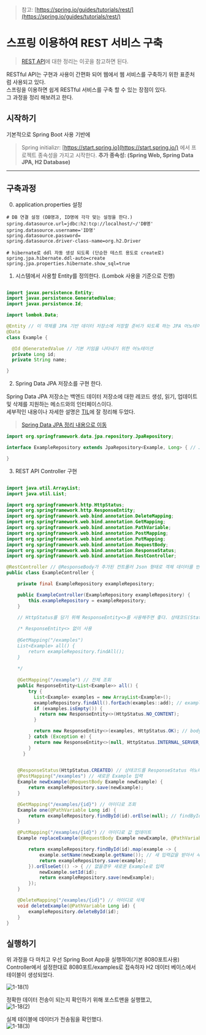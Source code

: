 >참고: [https://spring.io/guides/tutorials/rest/](https://spring.io/guides/tutorials/rest/) 

# 스프링 이용하여 REST 서비스 구축

>[REST API](../etc/restApi.md)에 대한 정리는 이곳을 참고하면 된다. 

RESTful API는 구현과 사용이 간편화 되어 웹에서 웹 서비스를 구축하기 위한 표준처럼 사용되고 있다. <br>
스프링을 이용하면 쉽게 RESTful 서비스를 구축 할 수 있는 장점이 있다. <br>
그 과정을 정리 해보려고 한다.

## 시작하기

기본적으로 Spring Boot 사용 기반에 
>Spring initializr: [https://start.spring.io](https://start.spring.io/)
에서 프로젝트 종속성을 가지고 시작한다. **추가 종속성: (Spring Web, Spring Data JPA, H2 Database)**

-----

## 구축과정

0. application.properties 설정
```
# DB 연결 설정 (DB명과, ID명에 각각 맞는 설정을 한다.)
spring.datasource.url=jdbc:h2:tcp://localhost/~/'DB명'
spring.datasource.username='ID명'
spring.datasource.password=
spring.datasource.driver-class-name=org.h2.Driver

# hibernate로 ddl 자동 생성 되도록 (단순한 테스트 용도로 create로) 
spring.jpa.hibernate.ddl-auto=create 
spring.jpa.properties.hibernate.show_sql=true

```

1. 시스템에서 사용할 Entity를 정의한다. (Lombok 사용을 기준으로 진행)

```java

import javax.persistence.Entity;
import javax.persistence.GeneratedValue;
import javax.persistence.Id;

import lombok.Data;

@Entity // 이 객체를 JPA 기반 데이터 저장소에 저장할 준비가 되도록 하는 JPA 어노테이션
@Data
class Example {

  @Id @GeneratedValue // 기본 키임을 나타내기 위한 어노테이션
  private Long id;
  private String name;

}

```

2. Spring Data JPA 저장소를 구현 한다. 

Spring Data JPA 저장소는 백엔드 데이터 저장소에 대한 레코드 생성, 읽기, 업데이트 및 삭제를 지원하는 메소드와의 인터페이스이다. <br>
세부적인 내용이나 자세한 설명은 [TIL](https://github.com/hyungoo7703/TIL)에 잘 정리해 두었다.
>[Spring Data JPA 정리 내용으로 이동](../spring/springData/springDataJPA.md) 

```java
import org.springframework.data.jpa.repository.JpaRepository;

interface ExampleRepository extends JpaRepository<Example, Long> { // JpaRepository 상속 <도메인 유형, ID 유형>

}

```

3. REST API Controller 구현

```java

import java.util.ArrayList;
import java.util.List;

import org.springframework.http.HttpStatus;
import org.springframework.http.ResponseEntity;
import org.springframework.web.bind.annotation.DeleteMapping;
import org.springframework.web.bind.annotation.GetMapping;
import org.springframework.web.bind.annotation.PathVariable;
import org.springframework.web.bind.annotation.PostMapping;
import org.springframework.web.bind.annotation.PutMapping;
import org.springframework.web.bind.annotation.RequestBody;
import org.springframework.web.bind.annotation.ResponseStatus;
import org.springframework.web.bind.annotation.RestController;

@RestController // @ResponseBody가 추가된 컨트롤러 Json 형태로 객체 데이터를 반환하기 위해 사용
public class ExampleController {

	private final ExampleRepository exampleRepository;

	public ExampleController(ExampleRepository exampleRepository) {
		this.exampleRepository = exampleRepository;
	}

	// HttpStatus를 담기 위해 ResponseEntity<>를 사용해주면 좋다. 상태코드(Status), HttpHeader, HttpBody를 인자로 담을 수 있다.
	
	/* ResponseEntity<> 없이 사용
	 
    @GetMapping("/examples") 
	List<Example> all() { 
	  	return exampleRepository.findAll(); 
	}
	  
	*/
	
	@GetMapping("/example") // 전체 조회
	public ResponseEntity<List<Example>> all() {
	    try {
	      List<Example> examples = new ArrayList<Example>();
	      exampleRepository.findAll().forEach(examples::add); // examples에 담아 List 생성 -> 검색에 따른 로직 분리에 용이
	      if (examples.isEmpty()) {
	        return new ResponseEntity<>(HttpStatus.NO_CONTENT); 
	      }

	      return new ResponseEntity<>(examples, HttpStatus.OK); // body에 examples를 담고 상태코드 200 전송
	    } catch (Exception e) {
	      return new ResponseEntity<>(null, HttpStatus.INTERNAL_SERVER_ERROR);
	    }
	  }
	

	@ResponseStatus(HttpStatus.CREATED) // 상태코드를 ResponseStatus 어노테이션을 이용하여 전송하는 것도 가능하다.
	@PostMapping("/examples") // 새로운 Example 입력
	Example newExample(@RequestBody Example newExample) {
		return exampleRepository.save(newExample);
	}

	@GetMapping("/examples/{id}") // 아이디로 조회
	Example one(@PathVariable Long id) { 
		return exampleRepository.findById(id).orElse(null); // findById가 Optional값을 반환하기 때문에 없을경우 null 반환
	}

	@PutMapping("/examples/{id}") // 아이디로 값 업데이트
	Example replaceExample(@RequestBody Example newExample, @PathVariable Long id) {

		return exampleRepository.findById(id).map(example -> {
			example.setName(newExample.getName()); // 새 입력값을 받아서 새로 set
			return exampleRepository.save(example);
		}).orElseGet(() -> { // 없을경우 새로운 Example로 입력
			newExample.setId(id);
			return exampleRepository.save(newExample);
		});
	}

	@DeleteMapping("/examples/{id}") // 아이디로 삭제
	void deleteExample(@PathVariable Long id) {
		exampleRepository.deleteById(id);
	}
}

```

## 실행하기

위 과정을 다 마치고 우선 Spring Boot App을 실행하여(기본 8080포트사용) <br>
Controller에서 설정한대로 8080포트/examples로 접속하자 H2 데이터 베이스에서 테이블이 생성되었다.

![1-18(1)](https://user-images.githubusercontent.com/93297109/149893006-70acd281-83a6-4664-b726-0d47902c3d58.png)

정확한 데이터 전송이 되는지 확인하기 위해 포스트맨을 실행했고, <br>
![1-18(2)](https://user-images.githubusercontent.com/93297109/149893366-b307d301-e38e-4706-b336-ecb7eb26f87f.png)

실제 테이블에 데이터가 전송됨을 확인했다. <br>
![1-18(3)](https://user-images.githubusercontent.com/93297109/149893517-0837b31c-f4cb-4654-b2ed-320ba5c12636.png)
